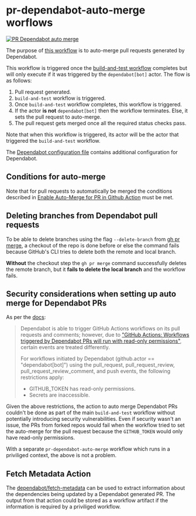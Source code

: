 # pr-dependabot-auto-merge worflows

[![PR Dependabot auto merge](https://github.com/edumserrano/markdown-link-check-log-parser/actions/workflows/pr-dependabot-auto-merge.yml/badge.svg)](https://github.com/edumserrano/markdown-link-check-log-parser/actions/workflows/pr-dependabot-auto-merge.yml)

The purpose of [this workflow](/.github/workflows/pr-dependabot-auto-merge.yml) is to auto-merge pull requests generated by Dependabot.

This workflow is triggered once the [build-and-test workflow](/docs/dev-notes/workflows/build-and-test-workflow.md) completes but will only execute if it was triggered by the `dependabot[bot]` actor. The flow is as follows:

1) Pull request generated.
2) `build-and-test` workflow is triggered.
3) Once `build-and-test` workflow completes, this workflow is triggered.
4) If the actor **is not** `dependabot[bot]` then the workflow terminates. Else, it sets the pull request to auto-merge.
5) The pull request gets merged once all the required status checks pass.

Note that when this workflow is triggered, its actor will be the actor that triggered the `build-and-test` workflow.

The [Dependabot configuration file](/.github/dependabot.yml) contains additional configuration for Dependabot.

## Conditions for auto-merge

Note that for pull requests to automatically be merged the conditions described in [Enable Auto-Merge for PR in Github Action](https://github.com/cli/cli/discussions/3660) must be met.

## Deleting branches from Dependabot pull requests

To be able to delete branches using the flag `--delete-branch` from [gh pr merge](https://cli.github.com/manual/gh_pr_merge), a checkout of the repo is done before or else the command fails because GitHub's CLI tries to delete both the remote and local branch.

**Without** the checkout step the `gh pr merge` command successfully deletes the remote branch, but it **fails to delete the local branch** and the workflow fails.

## Security considerations when setting up auto merge for Dependabot PRs

As per the [docs](https://docs.github.com/en/code-security/supply-chain-security/keeping-your-dependencies-updated-automatically/automating-dependabot-with-github-actions#responding-to-events):

> Dependabot is able to trigger GitHub Actions workflows on its pull requests and comments; however, due to ["GitHub Actions: Workflows triggered by Dependabot PRs will run with read-only permissions"](https://github.blog/changelog/2021-02-19-github-actions-workflows-triggered-by-dependabot-prs-will-run-with-read-only-permissions/), certain events are treated differently.
>
> For workflows initiated by Dependabot (github.actor == "dependabot[bot]") using the pull_request, pull_request_review, pull_request_review_comment, and push events, the following restrictions apply:
>
> - GITHUB_TOKEN has read-only permissions.
> - Secrets are inaccessible.
>

Given the above restrictions, the action to auto merge Dependabot PRs couldn't be done as part of the main `build-and-test` workflow without potentially introducing security vulnerabilities. Even if security wasn't an issue, the PRs from forked repos would fail when the workflow tried to set the auto-merge for the pull request because the `GITHUB_TOKEN` would only have read-only permissions.

With a separate `pr-dependabot-auto-merge` workflow which runs in a priviliged context, the above is not a problem.

## Fetch Metadata Action

The [dependabot/fetch-metadata](https://github.com/dependabot/fetch-metadata) can be used to extract information about the dependencies being updated by a Dependabot generated PR. The output from that action could be stored as a workflow artifact if the information is required by a priviliged workflow.
